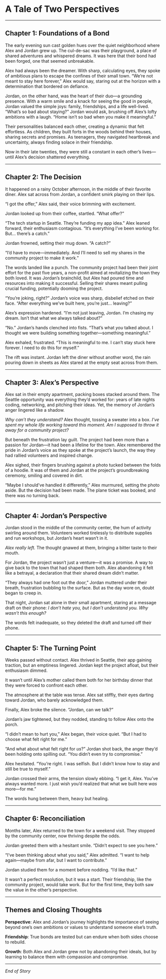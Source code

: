 # **A Tale of Two Perspectives**

---

## **Chapter 1: Foundations of a Bond**

The early evening sun cast golden hues over the quiet neighborhood where Alex and Jordan grew up. The cul-de-sac was their playground, a place of shared adventures and whispered dreams. It was here that their bond had been forged, one that seemed unbreakable.  

Alex had always been the dreamer. With sharp, calculating eyes, they spoke of ambitious plans to escape the confines of their small town. “We’re not meant to stay here forever,” Alex would say, staring out at the horizon with a determination that bordered on defiance.  

Jordan, on the other hand, was the heart of their duo—a grounding presence. With a warm smile and a knack for seeing the good in people, Jordan valued the simple joys: family, friendships, and a life well-lived. “What’s so bad about staying?” Jordan would ask, brushing off Alex’s lofty ambitions with a laugh. “Home isn’t so bad when you make it meaningful.”  

Their personalities balanced each other, creating a dynamic that felt effortless. As children, they built forts in the woods behind their houses, sharing secrets and promises. As teenagers, they navigated heartbreak and uncertainty, always finding solace in their friendship.  

Now in their late twenties, they were still a constant in each other’s lives—until Alex’s decision shattered everything.

---

## **Chapter 2: The Decision**

It happened on a rainy October afternoon, in the middle of their favorite diner. Alex sat across from Jordan, a confident smirk playing on their lips.  

“I got the offer,” Alex said, their voice brimming with excitement.  

Jordan looked up from their coffee, startled. “What offer?”  

“The tech startup in Seattle. They’re funding my app idea.” Alex leaned forward, their enthusiasm contagious. “It’s everything I’ve been working for. But... there’s a catch.”  

Jordan frowned, setting their mug down. “A catch?”  

“I’d have to move—immediately. And I’ll need to sell my shares in the community project to make it work.”  

The words landed like a punch. The community project had been their joint effort for the past five years, a non-profit aimed at revitalizing the town they both loved. It was Jordan’s brainchild, but Alex had poured time and resources into making it successful. Selling their shares meant pulling crucial funding, potentially dooming the project.  

“You’re joking, right?” Jordan’s voice was sharp, disbelief etched on their face. “After everything we’ve built here, you’re just... leaving?”  

Alex’s expression hardened. “I’m not just leaving, Jordan. I’m chasing my dream. Isn’t that what we always talked about?”  

“No.” Jordan’s hands clenched into fists. “That’s what *you* talked about. I thought we were building something together—something meaningful.”  

Alex exhaled, frustrated. “This is meaningful to me. I can’t stay stuck here forever. I need to do this for myself.”  

The rift was instant. Jordan left the diner without another word, the rain pouring down in sheets as Alex stared at the empty seat across from them.

---

## **Chapter 3: Alex’s Perspective**

Alex sat in their empty apartment, packing boxes stacked around them. The Seattle opportunity was everything they’d worked for: years of late nights coding, networking, and pitching their ideas. Yet, the memory of Jordan’s anger lingered like a shadow.  

*Why can’t they understand?* Alex thought, tossing a sweater into a box. *I’ve spent my whole life working toward this moment. Am I supposed to throw it away for a community project?*  

But beneath the frustration lay guilt. The project had been more than a passion for Jordan—it had been a lifeline for the town. Alex remembered the pride in Jordan’s voice as they spoke at the project’s launch, the way they had rallied volunteers and inspired change.  

Alex sighed, their fingers brushing against a photo tucked between the folds of a hoodie. It was of them and Jordan at the project’s groundbreaking ceremony, smiling and covered in dirt.  

“Maybe I should’ve handled it differently,” Alex murmured, setting the photo aside. But the decision had been made. The plane ticket was booked, and there was no turning back.

---

## **Chapter 4: Jordan’s Perspective**

Jordan stood in the middle of the community center, the hum of activity swirling around them. Volunteers worked tirelessly to distribute supplies and run workshops, but Jordan’s heart wasn’t in it.  

*Alex really left.* The thought gnawed at them, bringing a bitter taste to their mouth.  

For Jordan, the project wasn’t just a venture—it was a promise. A way to give back to the town that had shaped them both. Alex abandoning it felt like a betrayal, a declaration that their shared dream didn’t matter.  

“They always had one foot out the door,” Jordan muttered under their breath, frustration bubbling to the surface. But as the day wore on, doubt began to creep in.  

That night, Jordan sat alone in their small apartment, staring at a message draft on their phone: *I don’t hate you, but I don’t understand you. Why wasn’t this enough?*  

The words felt inadequate, so they deleted the draft and turned off their phone.  

---

## **Chapter 5: The Turning Point**

Weeks passed without contact. Alex thrived in Seattle, their app gaining traction, but an emptiness lingered. Jordan kept the project afloat, but their enthusiasm dimmed.  

It wasn’t until Alex’s mother called them both for her birthday dinner that they were forced to confront each other.  

The atmosphere at the table was tense. Alex sat stiffly, their eyes darting toward Jordan, who barely acknowledged them.  

Finally, Alex broke the silence. “Jordan, can we talk?”  

Jordan’s jaw tightened, but they nodded, standing to follow Alex onto the porch.  

“I didn’t mean to hurt you,” Alex began, their voice quiet. “But I had to choose what felt right for me.”  

“And what about what felt right for *us*?” Jordan shot back, the anger they’d been holding onto spilling out. “You didn’t even try to compromise.”  

Alex hesitated. “You’re right. I was selfish. But I didn’t know how to stay and still be true to myself.”  

Jordan crossed their arms, the tension slowly ebbing. “I get it, Alex. You’ve always wanted more. I just wish you’d realized that what we built here *was* more—for me.”  

The words hung between them, heavy but healing.  

---

## **Chapter 6: Reconciliation**

Months later, Alex returned to the town for a weekend visit. They stopped by the community center, now thriving despite the odds.  

Jordan greeted them with a hesitant smile. “Didn’t expect to see you here.”  

“I’ve been thinking about what you said,” Alex admitted. “I want to help again—maybe from afar, but I want to contribute.”  

Jordan studied them for a moment before nodding. “I’d like that.”  

It wasn’t a perfect resolution, but it was a start. Their friendship, like the community project, would take work. But for the first time, they both saw the value in the other’s perspective.  

---

## **Themes and Closing Thoughts**

**Perspective**: Alex and Jordan’s journey highlights the importance of seeing beyond one’s own ambitions or values to understand someone else’s truth.  

**Friendship**: True bonds are tested but can endure when both sides choose to rebuild.  

**Growth**: Both Alex and Jordan grew not by abandoning their ideals, but by learning to balance them with compassion and compromise.  

--- 

*End of Story*